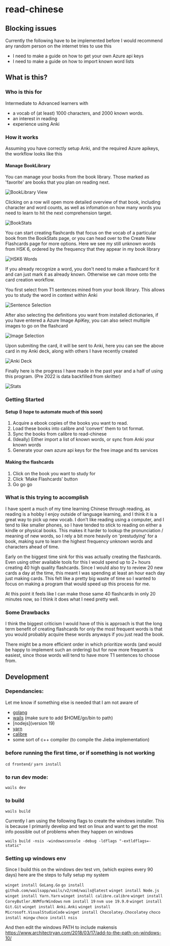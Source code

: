 # read-chinese

## Blocking issues
Currently the following have to be implemented before I would recommend any
random person on the internet tries to use this

* I need to make a guide on how to get your own Azure api keys
* I need to make a guide on how to import known word lists

## What is this?
### Who is this for
Intermediate to Advanced learners with 
* a vocab of (at least) 1000 characters, and 2000 known words.
* an interest in reading 
* experience using Anki

### How it works

Assuming you have correctly setup Anki, and the required Azure apikeys, the workflow looks like this
#### Manage BookLibrary
You can manage your books from the book library. Those marked as 'favorite' are books that you plan on reading next.

![BookLibrary View](images/BookLibraryTable.png)

Clicking on a row will open more detailed overview of that book, including character and word counts,
as well as infomation on how many words you need to learn to hit the next comprehension target.

![BookStats](images/BookInfo.png)

You can start creating flashcards that focus on the vocab of a particular book from the BookStats page, or you can 
head over to the Create New Flashcards page for more options. Here we see my still unknown words from HSK 6, ordered 
by the frequency that they appear in my book library

![HSK6 Words](images/HSK6.png)

If you already recognize a word, you don't need to make a flashcard for it and can just mark it as already known. 
Otherwise we can move onto the card creation workflow. 

You first select from T1 sentences mined from your book library. 
This allows you to study the word in context within Anki

![Sentence Selection](images/PickSentence.png)

After also selecting the definitions you want from installed dictionaries, if you have entered a 
Azure Image ApiKey, you can also select multiple images to go on the flashcard

![Image Selection](images/PickImage.png)

Upon submiting the card, it will be sent to Anki, here you can see the above card in my Anki deck, 
along with others I have recently created

![Anki Deck](images/AnkiResult.png)

Finally here is the progress I have made in the past year and a half of using this program. 
(Pre 2022 is data backfilled from skritter)

![Stats](images/Stats.png)

### Getting Started

#### Setup (I hope to automate much of this soon)
1. Acquire a ebook copies of the books you want to read. 
2. Load these books into calibre and 'convert' them to txt format.
3. Sync the books from calibre to read-chinese
4. (Ideally) Either import a list of known words, or sync from Anki your known words
6. Generate your own azure api keys for the free image and tts services

#### Making the flashcards

1. Click on the book you want to study for
2. Click 'Make Flashcards' button
3. Go go go

### What is this trying to accomplish
I have spent a much of my time learning Chinese through reading, as reading is
a hobby I enjoy outside of language learning, and I think it is a great way to
pick up new vocab. I don't like reading using a computer, and I tend to like
smaller phones, so I have tended to stick to reading on either a kindle or
physical books. This makes it harder to lookup the pronunciation / meaning of
new words, so I rely a bit more heavily on 'prestudying' for a book, making
sure to learn the highest frequency unknown words and characters ahead of time.

Early on the biggest time sink for this was actually creating the flashcards.
Even using other available tools for this I would spend up to 2+ hours creating
40 high quality flashcards. Since I would also try to review 20 new cards a day
at the time, this meant I was spending at least an hour each day just making
cards. This felt like a pretty big waste of time so I wanted to focus on making
a program that would speed up this process for me.

At this point it feels like I can make those same 40 flashcards in only 20
minutes now, so I think it does what I need pretty well.

### Some Drawbacks
I think the biggest criticism I would have of this is approach is that the long
term benefit of creating flashcards for only the most frequent words is that
you would probably acquire these words anyways if you just read the book. 

There might be a more efficient order in which prioritize words (and would be
happy to implement such an ordering) but for now more frequent is easiest, since
those words will tend to have more T1 sentences to choose from.

## Development
### Dependancies:
Let me know if something else is needed that I am not aware of
* [golang](https://go.dev/doc/install)
* [wails](https://wails.io/docs/gettingstarted/installation) (make sure to add $HOME/go/bin to path)
* [nodejs](version 19)
* [yarn](https://yarnpkg.com/getting-started/install)
* [calibre](https://calibre-ebook.com/download)
* some sort of c++ compiler (to compile the Jieba implementation)

### before running the first time, or if something is not working
`cd frontend/`
`yarn install`

### to run dev mode:
`wails dev`

### to build
`wails build`

Currently I am using the following flags to create the windows installer. This
is because I primarily develop and test on linux and want to get the most info
possible out of problems when they happen on windows

`wails build -nsis -windowsconsole -debug -ldflags "-extldflags=-static"`

### Setting up windows env

Since I build this on the windows dev test vm, (which expires every 90 days) here are the steps to fully setup my system

`winget install GoLang.Go`
`go install github.com/wailsapp/wails/v2/cmd/wails@latest`
`winget install Node.js`
`winget install Yarn.Yarn`
`winget install calibre.calibre`
`winget install CoreyButler.NVMforWindows`
`nvm install 19`
`nvm use 19.9.0`
`winget install Git.Git`
`winget install Anki.Anki`
`winget install Microsoft.VisualStudioCode`
`winget install Chocolatey.Chocolatey`
`choco install mingw`
`choco install nsis`

And then edit the windows PATH to include makensis
https://www.architectryan.com/2018/03/17/add-to-the-path-on-windows-10/

